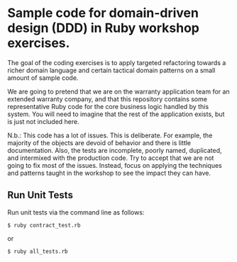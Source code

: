 # Sample code for domain-driven design (DDD) in Ruby workshop exercises.

The goal of the coding exercises is to apply targeted refactoring towards a richer domain language and certain tactical domain patterns on a small amount of sample code.

We are going to pretend that we are on the warranty application team for an extended warranty company, and that this repository contains some representative Ruby code for the core business logic handled by this system. You will need to imagine that the rest of the application exists, but is just not included here.

N.b.: This code has a lot of issues. This is deliberate. For example, the majority of the objects are devoid of behavior and there is little documentation. Also, the tests are incomplete, poorly named, duplicated, and intermixed with the production code. Try to accept that we are not going to fix most of the issues. Instead, focus on applying the techniques and patterns taught in the workshop to see the impact they can have.

## Run Unit Tests

Run unit tests via the command line as follows:

    $ ruby contract_test.rb

or

    $ ruby all_tests.rb